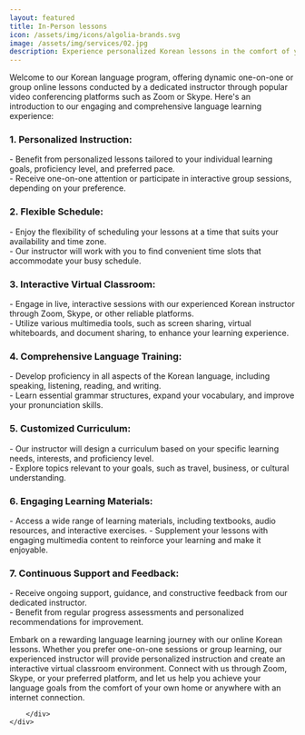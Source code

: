 ```yaml
---
layout: featured
title: In-Person lessons
icon: /assets/img/icons/algolia-brands.svg
image: /assets/img/services/02.jpg
description: Experience personalized Korean lessons in the comfort of your preferred location as our dedicated instructor visits you, ensuring convenient and effective learning near cafes or other chosen venues.
---
```


<div class="row">
    <div class="col-md-12">
        <div class="service-details mb-40">
    <p>
Welcome to our Korean language program, offering dynamic one-on-one or group online lessons conducted by a dedicated instructor through popular video conferencing platforms such as Zoom or Skype. Here's an introduction to our engaging and comprehensive language learning experience:
</p>
</div>
            <div class="service-details mb-40">      
<h3>1. Personalized Instruction:</h3> 
<p>
   - Benefit from personalized lessons tailored to your individual learning goals, proficiency level, and preferred pace. <br>
   - Receive one-on-one attention or participate in interactive group sessions, depending on your preference. <br>
</p>
</div>

<div class="service-details mb-40"> 
<h3>2. Flexible Schedule:</h3> 
<p>
   - Enjoy the flexibility of scheduling your lessons at a time that suits your availability and time zone. <br>
   - Our instructor will work with you to find convenient time slots that accommodate your busy schedule. <br>
</p>
</div>

<div class="service-details mb-40"> 
<h3>3. Interactive Virtual Classroom:</h3>
<p>
   - Engage in live, interactive sessions with our experienced Korean instructor through Zoom, Skype, or other reliable platforms. <br>
   - Utilize various multimedia tools, such as screen sharing, virtual whiteboards, and document sharing, to enhance your learning experience. 
    </p>
</div>

<div class="service-details mb-40"> 
<h3>4. Comprehensive Language Training:</h3>
<p>
   - Develop proficiency in all aspects of the Korean language, including speaking, listening, reading, and writing. <br>
   - Learn essential grammar structures, expand your vocabulary, and improve your pronunciation skills.
</p>
</div>
<div class="service-details mb-40"> 
<h3>5. Customized Curriculum:</h3>
<p>
   - Our instructor will design a curriculum based on your specific learning needs, interests, and proficiency level. <br>
   - Explore topics relevant to your goals, such as travel, business, or cultural understanding.
</p>
</div>
<div class="service-details mb-40"> 
<h3>6. Engaging Learning Materials:</h3>
<p>
   - Access a wide range of learning materials, including textbooks, audio resources, and interactive exercises.
   - Supplement your lessons with engaging multimedia content to reinforce your learning and make it enjoyable.
</p>
</div>
<div class="service-details mb-40"> 
<h3>7. Continuous Support and Feedback:</h3>
<p>
   - Receive ongoing support, guidance, and constructive feedback from our dedicated instructor. <br>
   - Benefit from regular progress assessments and personalized recommendations for improvement.
</p>
</div>
<div class="service-details mb-40"> 
<p>
Embark on a rewarding language learning journey with our online Korean lessons. Whether you prefer one-on-one sessions or group learning, our experienced instructor will provide personalized instruction and create an interactive virtual classroom environment. Connect with us through Zoom, Skype, or your preferred platform, and let us help you achieve your language goals from the comfort of your own home or anywhere with an internet connection.
</p>
   </div> 
    
    
    
        </div>
    </div>
</div>
